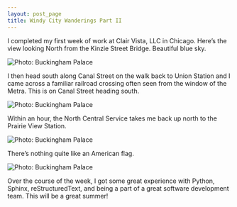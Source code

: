 ```yaml
---
layout: post_page
title: Windy City Wanderings Part II
---
```



I completed my first week of work at Clair Vista, LLC in Chicago. Here’s the view looking North from the Kinzie Street Bridge. Beautiful blue sky.

<img alt="Photo: Buckingham Palace" src="http://nmlin.org/Images/2015.05.23/river.jpg" style="max-width:630px;">

I then head south along Canal Street on the walk back to Union Station and I came across a familiar railroad crossing often seen from the window of the Metra. This is on Canal Street heading south.

<img alt="Photo: Buckingham Palace" src="http://nmlin.org/Images/2015.05.23/cross.jpg" style="max-width:630px;">

Within an hour, the North Central Service takes me back up north to the Prairie View Station. 

<img alt="Photo: Buckingham Palace" src="http://nmlin.org/Images/2015.05.23/home.jpg" style="max-width:630px;">

There’s nothing quite like an American flag.

<img alt="Photo: Buckingham Palace" src="http://nmlin.org/Images/2015.05.23/flag.jpg" style="max-width:630px;">

Over the course of the week, I got some great experience with Python, Sphinx, reStructuredText, and being a part of a great software development team. This will be a great summer!
